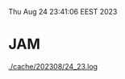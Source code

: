 Thu Aug 24 23:41:06 EEST 2023
# JAM
<a href='./cache/202308/24_23.log'>./cache/202308/24_23.log</a>
